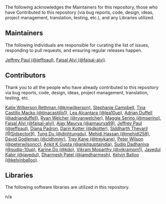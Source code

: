 The following acknowledges the Maintainers for this repository, those who have Contributed to this repository (via bug reports, code, design, ideas, project management, translation, testing, etc.), and any Libraries utilized.

## Maintainers

The following individuals are responsible for curating the list of issues, responding to pull requests, and ensuring regular releases happen.

[Jeffrey Paul (@jeffpaul)](https://github.com/jeffpaul), [Faisal Alvi (@faisal-alvi)](https://github.com/faisal-alvi).

## Contributors

Thank you to all the people who have already contributed to this repository via bug reports, code, design, ideas, project management, translation, testing, etc.

[Katie Wilkerson Rethman (@kmwilkerson)](https://github.com/kmwilkerson), [Stephanie Campbell](https://10up.com), [Tina Castillo Macko (@tinacastillo1)](https://github.com/tinacastillo1), [Lea Alcantara (@lea10up)](https://github.com/lea10up), [Adrian Duffell (@adrianduffell)](https://github.com/adrianduffell), [Ryan Welcher (@ryanwelcher)](https://github.com/ryanwelcher), [Maggie Serino (@mserino)](https://github.com/mserino), [Faisal Alvi (@faisal-alvi)](https://github.com/faisal-alvi), [Ajay Maurya (@ajmaurya99)](https://github.com/ajmaurya99), [Jeffrey Paul (@jeffpaul)](https://github.com/jeffpaul), [Diana Padron](https://profiles.wordpress.org/dianapadron/), [Darin Kotter (@dkotter)](https://github.com/dkotter), [Siddharth Thevaril (@Sidsector9)](https://github.com/Sidsector9), [Tung Du (@dinhtungdu)](https://github.com/dinhtungdu), [Mehidi Hassan (@mehidi258)](https://github.com/mehidi258), [David Godleman (@cldhmmr)](https://github.com/cldhmmr), [Trey Kane (@treykane)](https://github.com/treykane), [Peter Wilson (@peterwilsoncc)](https://github.com/peterwilsoncc), [Ankit K Gupta (@ankitguptaindia)](https://github.com/ankitguptaindia), [Sudip Dadhaniya (@sudip-10up)](https://github.com/sudip-10up), [Karine Do (@kdo)](https://github.com/kdo), [Vikram Moparthy (@vikrampm1)](https://github.com/vikrampm1), [Jayedul Kabir (@jayedul)](https://github.com/jayedul), [Dharmesh Patel (@iamdharmesh)](https://github.com/iamdharmesh), [Kelvin Balloo (@kelvinballoo)](https://github.com/kelvinballoo).

## Libraries

The following software libraries are utilized in this repository.

n/a

